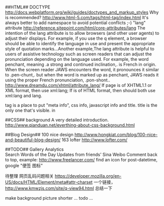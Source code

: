 ##HTML##
DOCTYPE 
    <http://docs.webplatform.org/wiki/guides/doctypes_and_markup_styles>
Why <html xmlns="http://www.w3.org/1999/xhtml"> is recommended?
    <http://www.html-5.com/tags/html-tag/index.html>
    It's always better to add namespace to avoid potential conflicts ;-)
"lang" attribute
    <http://reference.sitepoint.com/html/core-attributes/lang>
    The intention of the lang attribute is to allow browsers (and other user agents) to adjust their displays. For example, if you use the q element, a browser should be able to identify the language in use and present the appropriate style of quotation marks...Another example,The lang attribute is helpful to users of assistive technology such as screen readers that can adjust the pronunciation depending on the language used. For example, the word penchant, meaning .a strong and continued inclination,. is French in origin. When the screen reader JAWS encounters the word, it pronounces it similar to .pen-chunt,. but when the word is marked up as <span lang="fr">penchant</span>, JAWS reads it using the proper French pronunciation, .pon-shont..
    <http://www.dreamdu.com/xhtml/attribute_lang/>
    If page is of XHTML1.1 or XML format, then use xml:lang; If is of HTML format, then should both use xml:lang and lang.
<head> tag
    <http://docs.webplatform.org/wiki/guides/the_html_head>
    <head> is a place to put "meta info", css info, javascript info and title. title is the only one that's visible.
<meta> in <head>
    <https://developer.mozilla.org/en-US/docs/HTML/Element/meta>
    <http://docs.webplatform.org/wiki/guides/the_html_head>


##CSS##
background
    A very detailed introduction. <http://www.qianduan.net/everthing-about-css-background.html>

##Blog Design##
100 nice design 
    <http://www.hongkiat.com/blog/100-nice-and-beautiful-blog-design/>
163 lofter
    <http://www.lofter.com/>
    


##TODO##
Gallery
Analytics   
Search
Words of the Day
Updates from friends' Sina Weibo
Comment
back to top, example: <http://www.freelancer.com/>
find an icon for post-datetime, google "便签 图标"




待整理
网页乱码问题相关
https://developer.mozilla.org/en-US/docs/HTML/Element/meta#attr-charset
<meta http-equiv="content-type" content="text/html;charset=utf-8"/>
一个链接，http://www.kmwzjs.com/site/q-view94.html   总结一下


make background picture shorter ...  todo ...
